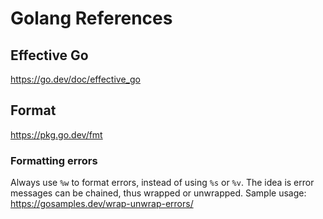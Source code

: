# Golang References

## Effective Go

https://go.dev/doc/effective_go

## Format

https://pkg.go.dev/fmt

### Formatting errors

Always use `%w` to format errors, instead of using `%s` or `%v`.  The idea is error messages can be chained, thus
wrapped or unwrapped.  Sample usage: https://gosamples.dev/wrap-unwrap-errors/





